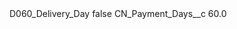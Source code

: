 <?xml version="1.0" encoding="UTF-8"?>
<CustomMetadata xmlns="http://soap.sforce.com/2006/04/metadata" xmlns:xsi="http://www.w3.org/2001/XMLSchema-instance" xmlns:xsd="http://www.w3.org/2001/XMLSchema">
    <label>D060_Delivery_Day</label>
    <protected>false</protected>
    <values>
        <field>CN_Payment_Days__c</field>
        <value xsi:type="xsd:double">60.0</value>
    </values>
</CustomMetadata>
